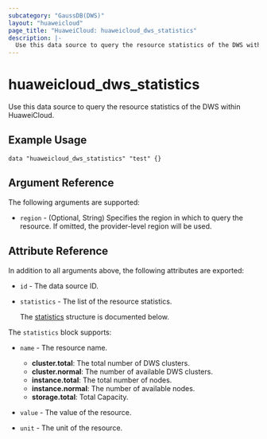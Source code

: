 ```yaml
---
subcategory: "GaussDB(DWS)"
layout: "huaweicloud"
page_title: "HuaweiCloud: huaweicloud_dws_statistics"
description: |-
  Use this data source to query the resource statistics of the DWS within HuaweiCloud.
---
```


# huaweicloud_dws_statistics

Use this data source to query the resource statistics of the DWS within HuaweiCloud.

## Example Usage

```hcl
data "huaweicloud_dws_statistics" "test" {}
```

## Argument Reference

The following arguments are supported:

* `region` - (Optional, String) Specifies the region in which to query the resource.
  If omitted, the provider-level region will be used.

## Attribute Reference

In addition to all arguments above, the following attributes are exported:

* `id` - The data source ID.

* `statistics` - The list of the resource statistics.

  The [statistics](#statistics_struct) structure is documented below.

<a name="statistics_struct"></a>
The `statistics` block supports:

* `name` - The resource name.
  + **cluster.total**: The total number of DWS clusters.
  + **cluster.normal**: The number of available DWS clusters.
  + **instance.total**: The total number of nodes.
  + **instance.normal**: The number of available nodes.
  + **storage.total**: Total Capacity.

* `value` - The value of the resource.

* `unit` - The unit of the resource.
